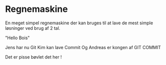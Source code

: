 # Regnemaskine
En meget simpel regnemaskine der kan bruges til at lave de mest simple løsninger ved brug af 2 tal.


"Hello Bois"

Jens har nu Git
Kim kan lave Commit
Og Andreas er kongen af GIT COMMIT


Det er pisse bøvlet det her !

